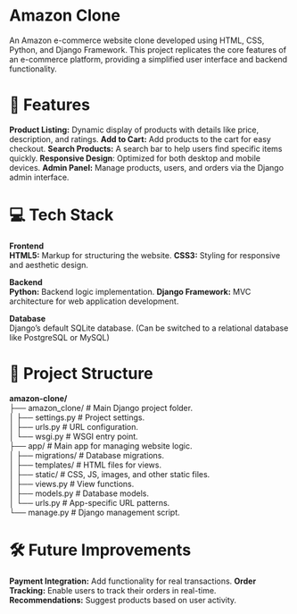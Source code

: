 # Amazon Clone 
An Amazon e-commerce website clone developed using HTML, CSS, Python, and Django Framework. This project replicates the core features of an e-commerce platform, providing a simplified user interface and backend functionality.

# 🌟 Features
**Product Listing:** Dynamic display of products with details like price, description, and ratings.
**Add to Cart:** Add products to the cart for easy checkout.
**Search Products:** A search bar to help users find specific items quickly.
**Responsive Design**: Optimized for both desktop and mobile devices.
**Admin Panel:** Manage products, users, and orders via the Django admin interface.

# 💻 Tech Stack
**Frontend** <br>
**HTML5:** Markup for structuring the website.
**CSS3:** Styling for responsive and aesthetic design.

**Backend** <br>
**Python:** Backend logic implementation.
**Django Framework:** MVC architecture for web application development.

**Database** <br>
Django’s default SQLite database. (Can be switched to a relational database like PostgreSQL or MySQL)

# 📂 Project Structure

**amazon-clone/** <br>
├── amazon_clone/           # Main Django project folder. <br>
│   ├── settings.py         # Project settings. <br>
│   ├── urls.py             # URL configuration. <br>
│   └── wsgi.py             # WSGI entry point. <br>
├── app/                    # Main app for managing website logic. <br>
│   ├── migrations/         # Database migrations. <br>
│   ├── templates/          # HTML files for views. <br>
│   ├── static/             # CSS, JS, images, and other static files. <br>
│   ├── views.py            # View functions. <br>
│   ├── models.py           # Database models. <br>
│   └── urls.py             # App-specific URL patterns. <br>
└── manage.py               # Django management script. <br>


# 🛠 Future Improvements
**Payment Integration:** Add functionality for real transactions.
**Order Tracking:** Enable users to track their orders in real-time.
**Recommendations:** Suggest products based on user activity.
